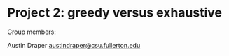 # Project 2: greedy versus exhaustive

Group members:

Austin Draper austindraper@csu.fullerton.edu


